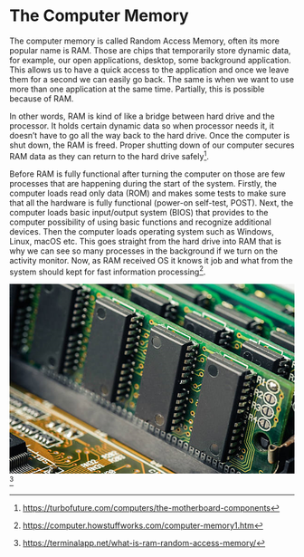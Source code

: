 # The Computer Memory
The computer memory is called Random Access Memory, often its more popular name is RAM. Those are chips that temporarily store dynamic data, for example, our open applications, desktop, some background application. This allows us to have a quick access to the application and once we leave them for a second we can easily go back. The same is when we want to use more than one application at the same time. Partially, this is possible because of RAM.

In other words, RAM is kind of like a bridge between hard drive and the processor. It holds certain dynamic data so when processor needs it, it doesn’t have to go all the way back to the hard drive. Once the computer is shut down, the RAM is freed. Proper shutting down of our computer secures RAM data as they can return to the hard drive safely[^1]. 

Before RAM is fully functional after turning the computer on those are few processes that are happening during the start of the system. Firstly, the computer loads read only data (ROM) and makes some tests to make sure that all the hardware is fully functional (power-on self-test, POST). Next, the computer loads basic input/output system (BIOS) that provides to the computer possibility of using basic functions and recognize additional devices. Then the computer loads operating system such as Windows, Linux, macOS etc. This goes straight from the hard drive into RAM that is why we can see so many processes in the background if we turn on the activity monitor. Now, as RAM received OS it knows it job and what from the system should kept for fast information processing[^2]. 

![](images/ram.png)[^3]

[^1]:https://turbofuture.com/computers/the-motherboard-components
[^2]:https://computer.howstuffworks.com/computer-memory1.htm
[^3]:https://terminalapp.net/what-is-ram-random-access-memory/
